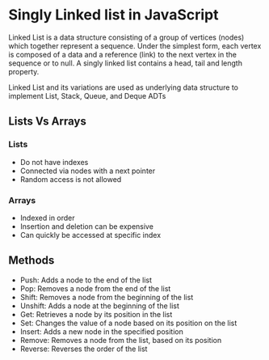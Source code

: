 # Singly Linked list in JavaScript

Linked List is a data structure consisting of a group of vertices (nodes) which together represent a sequence. Under the simplest form, each vertex is composed of a data and a reference (link) to the next vertex in the sequence or to null. A singly linked list contains a head, tail and length property.

Linked List and its variations are used as underlying data structure to implement List, Stack, Queue, and Deque ADTs

## Lists Vs Arrays

### Lists
- Do not have indexes
- Connected via nodes with a next pointer
- Random access is not allowed

### Arrays
- Indexed in order
- Insertion and deletion can be expensive
- Can quickly be accessed at specific index

## Methods
- Push: Adds a node to the end of the list
- Pop: Removes a node from the end of the list
- Shift: Removes a node from the beginning of the list
- Unshift: Adds a node at the beginning of the list
- Get: Retrieves a node by its position in the list
- Set: Changes the value of a node based on its position on the list
- Insert: Adds a new node in the specified position
- Remove: Removes a node from the list, based on its position
- Reverse: Reverses the order of the list
